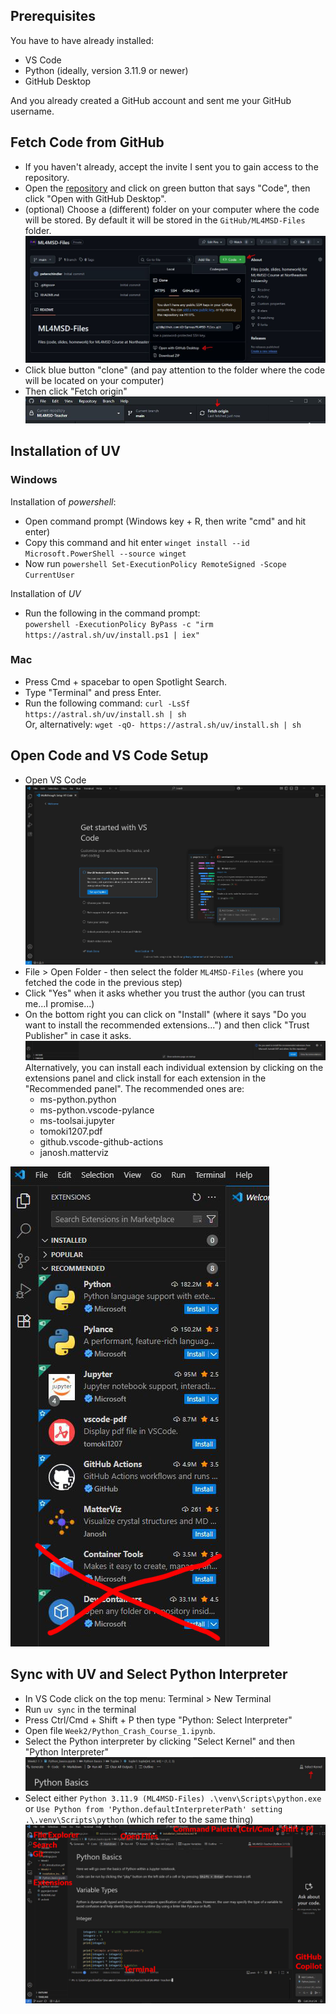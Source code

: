 ## Prerequisites

You have to have already installed:

- VS Code
- Python (ideally, version 3.11.9 or newer)
- GitHub Desktop

And you already created a GitHub account and sent me your GitHub username.

## Fetch Code from GitHub

- If you haven't already, accept the invite I sent you to gain access to the repository.
- Open the [repository](https://github.com/d2r2group/ML4MSD-Files) and click on green button that says "Code", then click "Open with GitHub Desktop".
- (optional) Choose a (different) folder on your computer where the code will be stored. By default it will be stored in the `GitHub/ML4MSD-Files` folder.
![Opening Code in GitHub Desktop](./images/GitHub.jpg)
- Click blue button "clone" (and pay attention to the folder where the code will be located on your computer)
- Then click "Fetch origin"
![Fetching code from the remote repository](./images/GitHub_fetch.jpg)

## Installation of UV

### Windows

Installation of *powershell*:

- Open command prompt (Windows key + R, then write "cmd" and hit enter)
- Copy this command and hit enter `winget install --id Microsoft.PowerShell --source winget`
- Now run `powershell Set-ExecutionPolicy RemoteSigned -Scope CurrentUser`

Installation of *UV* 
- Run the following in the command prompt:<br> 
`powershell -ExecutionPolicy ByPass -c "irm https://astral.sh/uv/install.ps1 | iex"`

### Mac

- Press Cmd + spacebar to open Spotlight Search.
- Type "Terminal" and press Enter.
- Run the following command: `curl -LsSf https://astral.sh/uv/install.sh | sh`<br>
Or, alternatively: `wget -qO- https://astral.sh/uv/install.sh | sh`

## Open Code and VS Code Setup

- Open VS Code
![VS Code when first opened](./images/VSCode_original.jpg)
- File > Open Folder - then select the folder `ML4MSD-Files` (where you fetched the code in the previous step)
- Click "Yes" when it asks whether you trust the author (you can trust me...I promise...)
- On the bottom right you can click on "Install" (where it says "Do you want to install the recommended extensions...") and then 
click "Trust Publisher" in case it asks.<br>
![Confirm installation of extensionss](./images/VSCode_extension_request.jpg)
Alternatively, you can install each individual extension by clicking on the extensions panel and click install for each
extension in the "Recommended panel". The recommended ones are:
    - ms-python.python
    - ms-python.vscode-pylance
    - ms-toolsai.jupyter
    - tomoki1207.pdf
    - github.vscode-github-actions
    - janosh.matterviz

![Installing individual recommended extensions](./images/VSCode_extensions.jpg)

## Sync with UV and Select Python Interpreter

- In VS Code click on the top menu: Terminal > New Terminal
- Run `uv sync` in the terminal
- Press Ctrl/Cmd + Shift + P then type "Python: Select Interpreter"
- Open file `Week2/Python_Crash_Course_1.ipynb`. 
- Select the Python interpreter by clicking "Select Kernel" and then "Python Interpreter"
![Select Jupyter Python Kernel](./images/VSCode_jupyter_kernel.jpg)
- Select either `Python 3.11.9 (ML4MSD-Files) .\venv\Scripts\python.exe` or `Use Python from 'Python.defaultInterpreterPath' setting .\.venv\Scripts\python` (which refer to the same thing)
![Final VSCode window](./images/VSCode_final_annotated.jpg)




